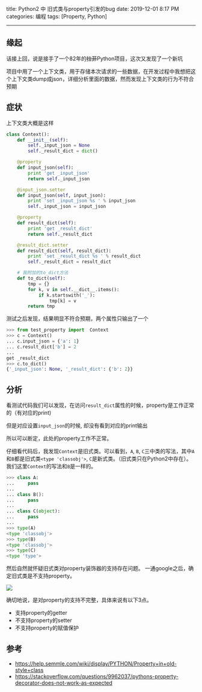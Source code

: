 title: Python2 中 旧式类与property引发的bug
date: 2019-12-01 8:17 PM
categories: 编程
tags: [Property, Python]

---

## 缘起
话接上回，说是接手了一个82年的~~拉菲~~Python项目，这次又发现了一个新坑

项目中用了一个上下文类，用于存储本次请求的一些数据，在开发过程中我想把这个上下文类dump成json，详细分析里面的数据，然而发现上下文类的行为不符合预期

<!--more-->

## 症状
上下文类大概是这样

```python
class Context():
    def __init__(self):
        self._input_json = None
        self._result_dict = dict()

    @property
    def input_json(self):
        print 'get _input_json'
        return self._input_json

    @input_json.setter
    def input_json(self, input_json):
        print 'set _input_json %s ' % input_json
        self._input_json = input_json

    @property
    def result_dict(self):
        print 'get _result_dict'
        return self._result_dict

    @result_dict.setter
    def result_dict(self, result_dict):
        print 'set _result_dict %s ' % result_dict
        self._result_dict = result_dict

    # 我附加的to_dict方法
    def to_dict(self):
        tmp = {}
        for k, v in self.__dict__.items():
            if k.startswith('_'):
                tmp[k] = v
        return tmp
```

测试之后发现，结果明显不符合预期，两个属性只输出了一个
```python
>>> from test_property import  Context
>>> c = Context()
... c.input_json = {'a': 1}
... c.result_dict['b'] = 2
...
get _result_dict
>>> c.to_dict()
{'_input_json': None, '_result_dict': {'b': 2}}
```

## 分析
看测试代码我们可以发现，在访问`result_dict`属性的时候，property是工作正常的（有对应的print)

但是对应设置`input_json`的时候, 却没有看到对应的print输出

所以可以断定，此处的property工作不正常。

仔细看代码后，我发现`Context`是旧式类。可以看到，`A`, `B`, `C`三中类的写法，其中`A`和`B`都是旧式类`<type 'classobj'>`, `C`是新式类。（旧式类只在Python2中存在）。
我们这里`Context`的写法和`B`是一样的。

```python
>>> class A:
...     pass
...
... class B():
...     pass
...
... class C(object):
...     pass
...
>>> type(A)
<type 'classobj'>
>>> type(B)
<type 'classobj'>
>>> type(C)
<type 'type'>
```

然后自然就怀疑旧式类对property装饰器的支持存在问题。
一通google之后，确定旧式类是不支持property。

![](http://image.runjf.com/mweb/2019-12-02-15752721846597.jpg)

确切地说，是对property的支持不完整，具体来说有以下3点。
- 支持property的getter
- 不支持property的setter
- 不支持property的赋值保护

## 参考
- https://help.semmle.com/wiki/display/PYTHON/Property+in+old-style+class
- https://stackoverflow.com/questions/9962037/pythons-property-decorator-does-not-work-as-expected
